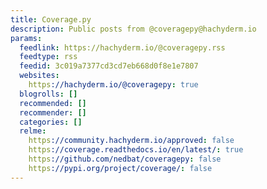 ```yaml
---
title: Coverage.py
description: Public posts from @coveragepy@hachyderm.io
params:
  feedlink: https://hachyderm.io/@coveragepy.rss
  feedtype: rss
  feedid: 3c019a7377cd3cd7eb668d0f8e1e7807
  websites:
    https://hachyderm.io/@coveragepy: true
  blogrolls: []
  recommended: []
  recommender: []
  categories: []
  relme:
    https://community.hachyderm.io/approved: false
    https://coverage.readthedocs.io/en/latest/: true
    https://github.com/nedbat/coveragepy: false
    https://pypi.org/project/coverage/: false
---
```

